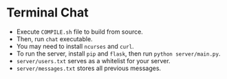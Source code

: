 # Terminal Chat

- Execute `COMPILE.sh` file to build from source.
- Then, run `chat` executable.
- You may need to install `ncurses` and `curl`.
- To run the server, install `pip` and `flask`, then run `python server/main.py`.
- `server/users.txt` serves as a whitelist for your server.
- `server/messages.txt` stores all previous messages. 
